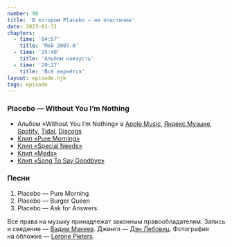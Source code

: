 ```yaml
---
number: 90
title: 'В котором Placebo — не пластилин'
date: 2023-01-31
chapters:
  - time: '04:57'
    title: 'Мой 2007-й'
  - time: '15:40'
    title: 'Альбом наизусть'
  - time: '29:27'
    title: 'Всё вернётся'
layout: episode.njk
tags: episode
---
```


### Placebo — Without You I’m Nothing

- Альбом «Without You I’m Nothing» в
  [Apple Music](https://music.apple.com/album/961067195),
  [Яндекс.Музыке](https://music.yandex.com/album/6314826),
  [Spotify](https://open.spotify.com/album/4wxoPjHSYFYurNyKaEiZNT),
  [Tidal](https://tidal.com/browse/album/246017669),
  [Discogs](https://www.discogs.com/master/69942)
- [Клип «Pure Morning»](https://youtu.be/a4JhtoR39M0)
- [Клип «Special Needs»](https://youtu.be/0sfWduA_WC0)
- [Клип «Meds»](https://youtu.be/WO9ewCO7TYI)
- [Клип «Song To Say Goodbye»](https://youtu.be/e7bxXjQL3cY)

### Песни

1. Placebo — Pure Morning
2. Placebo — Burger Queen
3. Placebo — Ask for Answers

Все права на музыку принадлежат законным правообладателям.
Запись и сведение — [Вадим Макеев](https://twitter.com/pepelsbey).
Джингл — [Дэн Лебовиц](https://www.youtube.com/channel/UC38A5qHrlc_Zgua7vL4b96w).
Фотография на обложке — [Lerone Pieters](https://unsplash.com/photos/jFr0pmCqOpM).
